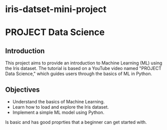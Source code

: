 # iris-datset-mini-project

# PROJECT Data Science

## Introduction

This project aims to provide an introduction to Machine Learning (ML) using the Iris dataset. The tutorial is based on a YouTube video named "PROJECT Data Science," which guides users through the basics of ML in Python.

## Objectives

- Understand the basics of Machine Learning.
- Learn how to load and explore the Iris dataset.
- Implement a simple ML model using Python.

Is basic and has good proprties that a beginner can get started with.
